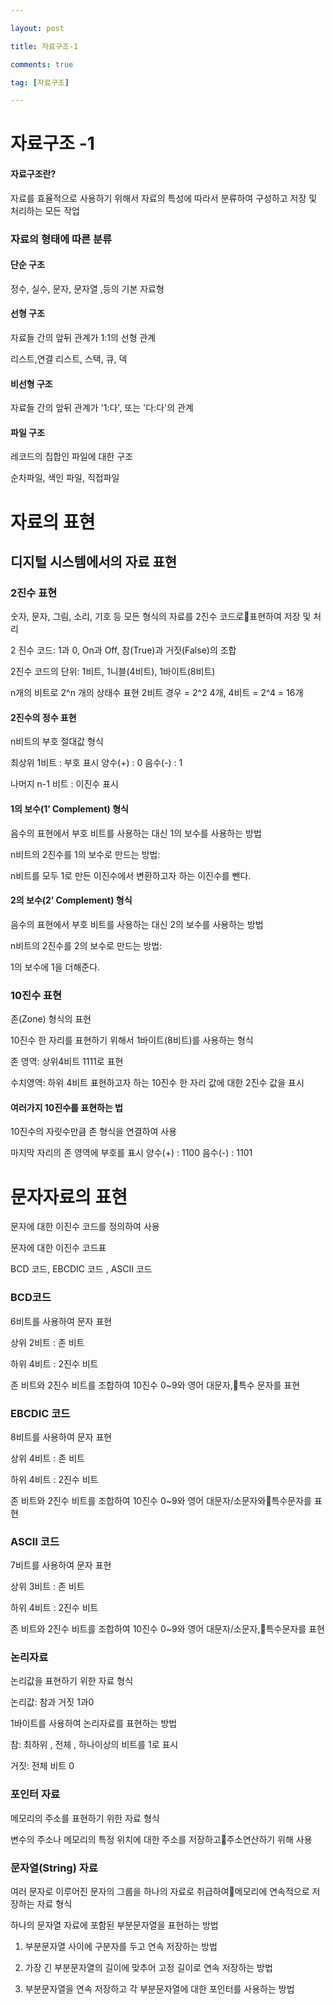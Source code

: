 ```yaml
---

layout: post

title: 자료구조-1

comments: true

tag: [자료구조]

---
```


자료구조 -1
===========

#### 자료구조란?

자료를 효율적으로 사용하기 위해서 자료의 특성에 따라서 분류하여 구성하고 저장 및 처리하는 모든 작업

### 자료의 형태에 따른 분류

#### 단순 구조

정수, 실수, 문자, 문자열 ,등의 기본 자료형

#### 선형 구조

자료들 간의 앞뒤 관계가 1:1의 선형 관계

리스트,연결 리스트, 스택, 큐, 덱

#### 비선형 구조

자료들 간의 앞뒤 관계가 '1:다', 또는 '다:다'의 관계

#### 파일 구조

레코드의 집합인 파일에 대한 구조

순차파일, 색인 파일, 직접파일

자료의 표현
===========

디지털 시스템에서의 자료 표현
-----------------------------

### 2진수 표현

숫자, 문자, 그림, 소리, 기호 등 모든 형식의 자료를 2진수 코드로표현하여 저장 및 처리

2 진수 코드: 1과 0, On과 Off, 참(True)과 거짓(False)의 조합

2진수 코드의 단위: 1비트, 1니블(4비트), 1바이트(8비트)

n개의 비트로 2^n 개의 상태수 표현 2비트 경우 = 2^2 4개, 4비트 = 2^4 = 16개

#### 2진수의 정수 표현

n비트의 부호 절대값 형식

최상위 1비트 : 부호 표시 양수(+) : 0 음수(-) : 1

나머지 n-1 비트 : 이진수 표시

#### 1의 보수(1’ Complement) 형식

음수의 표현에서 부호 비트를 사용하는 대신 1의 보수를 사용하는 방법

n비트의 2진수를 1의 보수로 만드는 방법:

n비트를 모두 1로 만든 이진수에서 변환하고자 하는 이진수를 뺀다.

#### 2의 보수(2’ Complement) 형식

음수의 표현에서 부호 비트를 사용하는 대신 2의 보수를 사용하는 방법

n비트의 2진수를 2의 보수로 만드는 방법:

1의 보수에 1을 더해준다.

### 10진수 표현

존(Zone) 형식의 표현

10진수 한 자리를 표현하기 위해서 1바이트(8비트)를 사용하는 형식

존 영역: 상위4비트 1111로 표현

수치영역: 하위 4비트 표현하고자 하는 10진수 한 자리 값에 대한 2진수 값을 표시

#### 여러가지 10진수를 표현하는 법

10진수의 자릿수만큼 존 형식을 연결하여 사용

마지막 자리의 존 영역에 부호를 표시 양수(+) : 1100 음수(-) : 1101

문자자료의 표현
===============

문자에 대한 이진수 코드를 정의하여 사용

문자에 대한 이진수 코드표

BCD 코드, EBCDIC 코드 , ASCII 코드

### BCD코드

6비트를 사용하여 문자 표현

상위 2비트 : 존 비트

하위 4비트 : 2진수 비트

존 비트와 2진수 비트를 조합하여 10진수 0~9와 영어 대문자,특수 문자를 표현

### EBCDIC 코드

8비트를 사용하여 문자 표현

상위 4비트 : 존 비트

하위 4비트 : 2진수 비트

존 비트와 2진수 비트를 조합하여 10진수 0~9와 영어 대문자/소문자와특수문자를 표현

### ASCII 코드

7비트를 사용하여 문자 표현

상위 3비트 : 존 비트

하위 4비트 : 2진수 비트

존 비트와 2진수 비트를 조합하여 10진수 0~9와 영어 대문자/소문자,특수문자를 표현

### 논리자료

논리값을 표현하기 위한 자료 형식

논리값: 참과 거짓 1과0

1바이트를 사용하여 논리자료를 표현하는 방법

참: 최하위 , 전체 , 하나이상의 비트를 1로 표시

거짓: 전체 비트 0

### 포인터 자료

메모리의 주소를 표현하기 위한 자료 형식

변수의 주소나 메모리의 특정 위치에 대한 주소를 저장하고주소연산하기 위해 사용

### 문자열(String) 자료

여러 문자로 이루어진 문자의 그룹을 하나의 자료로 취급하여메모리에 연속적으로 저장하는 자료 형식

하나의 문자열 자료에 포함된 부분문자열을 표현하는 방법

1.	부분문자열 사이에 구분자를 두고 연속 저장하는 방법

2.	가장 긴 부분문자열의 길이에 맞추어 고정 길이로 연속 저장하는 방법

3.	부분문자열을 연속 저장하고 각 부분문자열에 대한 포인터를 사용하는 방법
